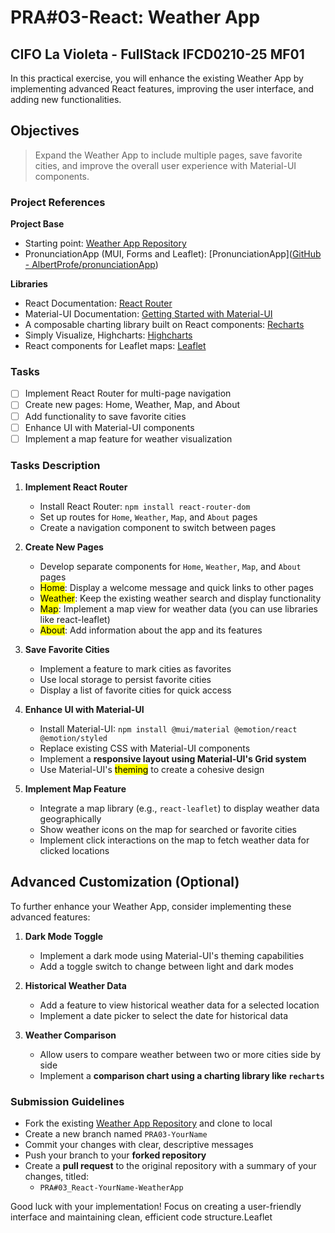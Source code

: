# PRA#03-React: Weather App

## CIFO La Violeta - FullStack IFCD0210-25 MF01

In this practical exercise, you will enhance the existing Weather App by implementing advanced React features, improving the user interface, and adding new functionalities.

## Objectives

> Expand the Weather App to include multiple pages, save favorite cities, and improve the overall user experience with Material-UI components.

### Project References

**Project Base**

- Starting point: [Weather App Repository](https://github.com/AlbertProfe/weatherApp)
- PronunciationApp (MUI, Forms and Leaflet): [PronunciationApp]([GitHub - AlbertProfe/pronunciationApp](https://github.com/AlbertProfe/pronunciationApp/tree/master))

**Libraries**

- React Documentation: [React Router](https://reactrouter.com/en/main)
- Material-UI Documentation: [Getting Started with Material-UI](https://mui.com/material-ui/getting-started/)
- A composable charting library built on React components: [Recharts](https://recharts.org/en-US/)
- Simply Visualize, Highcharts: [Highcharts](https://www.highcharts.com/)
- React components for Leaflet maps: [Leaflet](https://react-leaflet.js.org/)

### Tasks

- [ ] Implement React Router for multi-page navigation
- [ ] Create new pages: Home, Weather, Map, and About
- [ ] Add functionality to save favorite cities
- [ ] Enhance UI with Material-UI components
- [ ] Implement a map feature for weather visualization

### Tasks Description

1. **Implement React Router**
   
   - Install React Router: `npm install react-router-dom`
   - Set up routes for `Home`, `Weather`, `Map`, and `About` pages
   - Create a navigation component to switch between pages

2. **Create New Pages**
   
   - Develop separate components for `Home`, `Weather`, `Map`, and `About` pages
   - <mark>Home</mark>: Display a welcome message and quick links to other pages
   - <mark>Weather</mark>: Keep the existing weather search and display functionality
   - <mark>Map</mark>: Implement a map view for weather data (you can use libraries like react-leaflet)
   - <mark>About</mark>: Add information about the app and its features

3. **Save Favorite Cities**
   
   - Implement a feature to mark cities as favorites
   - Use local storage to persist favorite cities
   - Display a list of favorite cities for quick access

4. **Enhance UI with Material-UI**
   
   - Install Material-UI: `npm install @mui/material @emotion/react @emotion/styled`
   - Replace existing CSS with Material-UI components
   - Implement a **responsive layout using Material-UI's Grid system**
   - Use Material-UI's <mark>theming</mark> to create a cohesive design

5. **Implement Map Feature**
   
   - Integrate a map library (e.g., `react-leaflet`) to display weather data geographically
   - Show weather icons on the map for searched or favorite cities
   - Implement click interactions on the map to fetch weather data for clicked locations

## Advanced Customization (Optional)

To further enhance your Weather App, consider implementing these advanced features:

1. **Dark Mode Toggle**
   
   - Implement a dark mode using Material-UI's theming capabilities
   - Add a toggle switch to change between light and dark modes

2. **Historical Weather Data**
   
   - Add a feature to view historical weather data for a selected location
   - Implement a date picker to select the date for historical data

3. **Weather Comparison**
   
   - Allow users to compare weather between two or more cities side by side
   - Implement a **comparison chart using a charting library like `recharts`**

### Submission Guidelines

- Fork the existing [Weather App Repository](https://github.com/AlbertProfe/weatherApp) and clone to local
- Create a new branch named `PRA03-YourName`
- Commit your changes with clear, descriptive messages
- Push your branch to your **forked repository**
- Create a **pull request** to the original repository with a summary of your changes, titled:
  - `PRA#03_React-YourName-WeatherApp`

Good luck with your implementation! Focus on creating a user-friendly interface and maintaining clean, efficient code structure.Leaflet<mark></mark>
